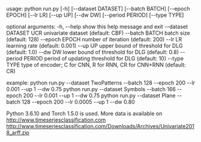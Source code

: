 usage: python run.py [-h] [--dataset DATASET] [--batch BATCH] [--epoch EPOCH] [--lr LR] [--up UP] [--dw DW] [--period PERIOD] [--type TYPE]

optional arguments:
  -h, --help         show this help message and exit
  --dataset DATASET  UCR univariate dataset (default: CBF)
  --batch BATCH      batch size (default: 128)
  --epoch EPOCH      number of iteration (default: 200)
  --lr LR            learning rate (default: 0.001)
  --up UP            upper bound of threshold for DLG (default: 1.0)
  --dw DW            lower bound of threshold for DLG (default: 0.8)
  --period PERIOD    period of updating threshold for DLG (default: 10)
  --type TYPE        type of encoder; C for CNN, R for RNN, CR for CNN+RNN (default: CR)

example:
python run.py --dataset TwoPatterns --batch 128 --epoch 200 --lr 0.001 --up 1 --dw 0.75
python run.py --dataset Symbols --batch 166 --epoch 200 --lr 0.001 --up 1 --dw 0.75
python run.py --dataset Plane --batch 128 --epoch 200 --lr 0.0005 --up 1 --dw 0.80

Python 3.6.10 and Torch 1.5.0 is used.
More data is available on http://www.timeseriesclassification.com
http://www.timeseriesclassification.com/Downloads/Archives/Univariate2018_arff.zip